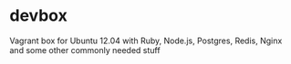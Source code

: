 devbox
======

Vagrant box for Ubuntu 12.04 with Ruby, Node.js, Postgres, Redis, Nginx and some other commonly needed stuff
